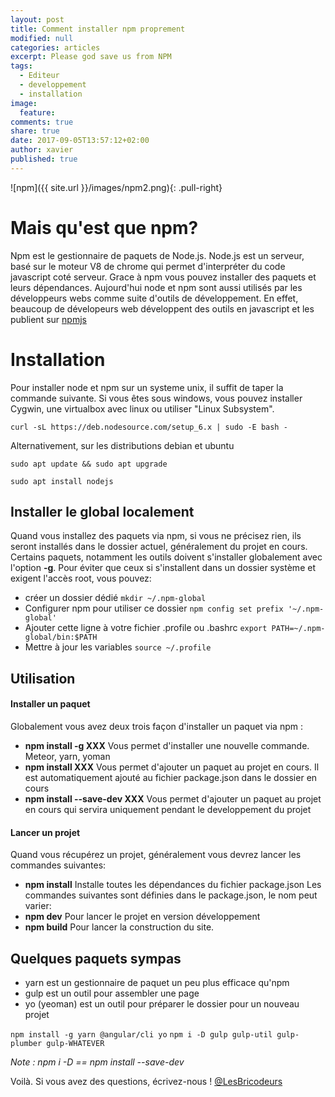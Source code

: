 ```yaml
---
layout: post
title: Comment installer npm proprement  
modified: null
categories: articles
excerpt: Please god save us from NPM 
tags:
  - Editeur
  - developpement
  - installation
image:
  feature: 
comments: true
share: true
date: 2017-09-05T13:57:12+02:00
author: xavier
published: true 
---
```

![npm]({{ site.url }}/images/npm2.png){: .pull-right}

# Mais qu'est que npm? 

Npm est le gestionnaire de paquets de Node.js. Node.js est un serveur, basé sur le moteur V8 de chrome qui permet d'interpréter du code javascript coté serveur. Grace à npm vous pouvez installer des paquets et leurs dépendances. 
Aujourd'hui node et npm sont aussi utilisés par les développeurs webs comme suite d'outils de développement. En effet, beaucoup de dévelopeurs web développent des outils en javascript et les publient sur [npmjs](https://www.npmjs.com/)

# Installation

Pour installer node et npm sur un systeme unix, il suffit de taper la commande suivante. Si vous êtes sous windows, vous pouvez installer Cygwin, une virtualbox avec linux ou utiliser "Linux Subsystem". 

`curl -sL https://deb.nodesource.com/setup_6.x | sudo -E bash -`

Alternativement, sur les distributions debian et ubuntu

`sudo apt update && sudo apt upgrade `

`sudo apt install nodejs`

## Installer le global localement
Quand vous installez des paquets via npm, si vous ne précisez rien, ils seront installés dans le dossier actuel, généralement du projet en cours. Certains paquets, notamment les outils doivent s'installer globalement avec l'option **-g**. Pour éviter que ceux si s'installent dans un dossier système et exigent l'accès root, vous pouvez:

* créer un dossier dédié 
`mkdir ~/.npm-global`
* Configurer npm pour utiliser ce dossier 
`npm config set prefix '~/.npm-global'`
* Ajouter cette ligne à votre fichier .profile ou .bashrc 
`export PATH=~/.npm-global/bin:$PATH`
* Mettre à jour les variables 
`source ~/.profile`

## Utilisation

#### Installer un paquet
Globalement vous avez deux trois façon d'installer un paquet via npm : 

* **npm install -g XXX** Vous permet d'installer une nouvelle commande. Meteor, yarn, yoman
* **npm install XXX** Vous permet d'ajouter un paquet au projet en cours. Il est automatiquement ajouté au fichier package.json dans le dossier en cours
* **npm install --save-dev XXX** Vous permet d'ajouter un paquet au projet en cours qui servira uniquement pendant le developpement du projet

#### Lancer un projet
Quand vous récupérez un projet, généralement vous devrez lancer les commandes suivantes:
* **npm install** Installe toutes les dépendances du fichier package.json
Les commandes suivantes sont définies dans le package.json, le nom peut varier: 
* **npm dev** Pour lancer le projet en version développement
* **npm build** Pour lancer la construction du site.

## Quelques paquets sympas

* yarn est un gestionnaire de paquet un peu plus efficace qu'npm
* gulp est un outil pour assembler une page 
* yo (yeoman) est un outil pour préparer le dossier pour un nouveau projet

`npm install -g yarn @angular/cli yo`
`npm i -D gulp gulp-util gulp-plumber gulp-WHATEVER`

_Note : npm i -D == npm install --save-dev_

Voilà. Si vous avez des questions, écrivez-nous ! [@LesBricodeurs](https://twitter.com/lesbricodeurs)
